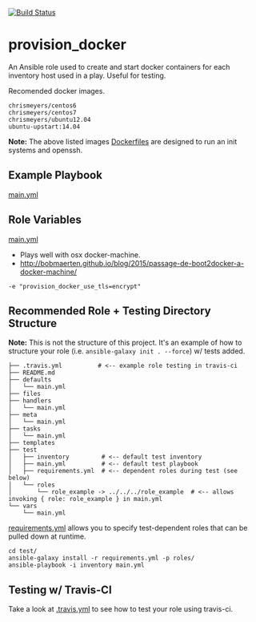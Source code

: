 [![Build Status](https://travis-ci.org/chrismeyersfsu/provision_docker.svg?branch=master)](https://travis-ci.org/chrismeyersfsu/provision_docker)


# provision_docker 
An Ansible role used to create and start docker containers for each inventory host used in a play. Useful for testing.

Recomended docker images.
```
chrismeyers/centos6
chrismeyers/centos7
chrismeyers/ubuntu12.04
ubuntu-upstart:14.04
```
**Note:** The above listed images [Dockerfiles](https://github.com/chrismeyersfsu/provision_docker/blob/master/files/) are designed to run an init systems and openssh.

## Example Playbook
[main.yml](https://github.com/chrismeyersfsu/provision_docker/blob/master/test/main.yml)

## Role Variables
[main.yml](https://github.com/chrismeyersfsu/provision_docker/blob/master/defaults/main.yml)

* Plays well with osx docker-machine. 
* http://bobmaerten.github.io/blog/2015/passage-de-boot2docker-a-docker-machine/
```
-e "provision_docker_use_tls=encrypt"
```

## Recommended Role + Testing Directory Structure
**Note:** This is not the structure of this project. It's an example of how to structure your role (i.e. `ansible-galaxy init . --force`) w/ tests added.
```
├── .travis.yml          # <-- example role testing in travis-ci
├── README.md
├── defaults
│   └── main.yml
├── files
├── handlers
│   └── main.yml
├── meta
│   └── main.yml
├── tasks
│   └── main.yml
├── templates
├── test
│   ├── inventory         # <-- default test inventory
│   ├── main.yml          # <-- default test playbook
│   ├── requirements.yml  # <-- dependent roles during test (see below)
│   └── roles
│       └── role_example -> ../../../role_example  # <-- allows invoking { role: role_example } in main.yml
└── vars
    └── main.yml
```

[requirements.yml](https://github.com/chrismeyersfsu/provision_docker/blob/master/test/requirements.yml) allows you to specify test-dependent roles that can be pulled down at runtime.
```
cd test/
ansible-galaxy install -r requirements.yml -p roles/
ansible-playbook -i inventory main.yml
```

## Testing w/ Travis-CI
Take a look at [.travis.yml](https://github.com/chrismeyersfsu/provision_docker/blob/master/.travis.yml) to see how to test your role using travis-ci.
